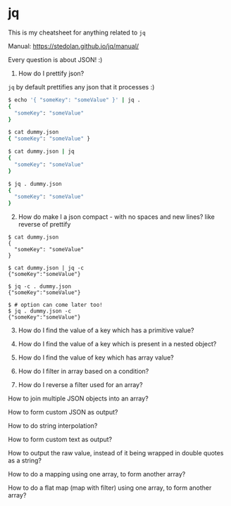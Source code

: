 # jq

This is my cheatsheet for anything related to `jq`

Manual: https://stedolan.github.io/jq/manual/

Every question is about JSON! :)

1. How do I prettify json?

`jq` by default prettifies any json that it processes :)

```bash
$ echo '{ "someKey": "someValue" }' | jq .
{
  "someKey": "someValue"
}

$ cat dummy.json
{ "someKey": "someValue" }

$ cat dummy.json | jq
{
  "someKey": "someValue"
}

$ jq . dummy.json
{
  "someKey": "someValue"
}
```

2. How do make I a json compact - with no spaces and new lines? like reverse of
prettify

```
$ cat dummy.json
{
  "someKey": "someValue"
}

$ cat dummy.json | jq -c
{"someKey":"someValue"}

$ jq -c . dummy.json
{"someKey":"someValue"}

$ # option can come later too!
$ jq . dummy.json -c
{"someKey":"someValue"}

```

3. How do I find the value of a key which has a primitive value?

4. How do I find the value of a key which is present in a nested object?

5. How do I find the value of key which has array value?

6. How do I filter in array based on a condition?

7. How do I reverse a filter used for an array?

How to join multiple JSON objects into an array?

How to form custom JSON as output?

How to do string interpolation?

How to form custom text as output?

How to output the raw value, instead of it being wrapped in double quotes
as a string?

How to do a mapping using one array, to form another array?

How to do a flat map (map with filter) using one array, to form another array?

